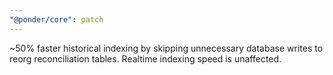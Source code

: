 ```yaml
---
"@ponder/core": patch
---
```


~50% faster historical indexing by skipping unnecessary database writes to reorg reconciliation tables. Realtime indexing speed is unaffected.
